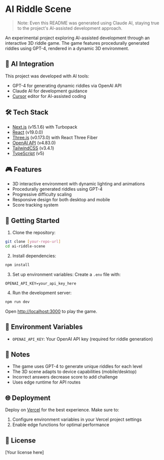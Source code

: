 # AI Riddle Scene

> Note: Even this README was generated using Claude AI, staying true to the project's AI-assisted development approach.

An experimental project exploring AI-assisted development through an interactive 3D riddle game. The game features procedurally generated riddles using GPT-4, rendered in a dynamic 3D environment.

## 🤖 AI Integration

This project was developed with AI tools:
- GPT-4 for generating dynamic riddles via OpenAI API
- Claude AI for development guidance
- [Cursor](https://cursor.sh/) editor for AI-assisted coding

## 🛠️ Tech Stack

- [Next.js](https://nextjs.org/) (v15.1.6) with Turbopack
- [React](https://reactjs.org/) (v19.0.0)
- [Three.js](https://threejs.org/) (v0.173.0) with React Three Fiber
- [OpenAI API](https://openai.com/api/) (v4.83.0)
- [TailwindCSS](https://tailwindcss.com/) (v3.4.1)
- [TypeScript](https://www.typescriptlang.org/) (v5)

## 🎮 Features

- 3D interactive environment with dynamic lighting and animations
- Procedurally generated riddles using GPT-4
- Progressive difficulty scaling
- Responsive design for both desktop and mobile
- Score tracking system

## 🚀 Getting Started

1. Clone the repository:

```bash
git clone [your-repo-url]
cd ai-riddle-scene
```

2. Install dependencies:
```bash
npm install
```

3. Set up environment variables:
Create a `.env` file with:
```
OPENAI_API_KEY=your_api_key_here
```

4. Run the development server:
```bash
npm run dev
```

Open [http://localhost:3000](http://localhost:3000) to play the game.

## 🔑 Environment Variables

- `OPENAI_API_KEY`: Your OpenAI API key (required for riddle generation)

## 📝 Notes

- The game uses GPT-4 to generate unique riddles for each level
- The 3D scene adapts to device capabilities (mobile/desktop)
- Incorrect answers decrease score to add challenge
- Uses edge runtime for API routes

## 🌐 Deployment

Deploy on [Vercel](https://vercel.com) for the best experience. Make sure to:
1. Configure environment variables in your Vercel project settings
2. Enable edge functions for optimal performance

## 📄 License

[Your license here]

